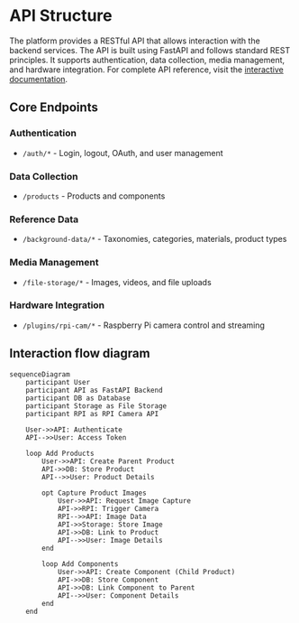 # API Structure

The platform provides a RESTful API that allows interaction with the backend services. The API is built using FastAPI and follows standard REST principles. It supports authentication, data collection, media management, and hardware integration. For complete API reference, visit the [interactive documentation](https://api.cml-relab.org/docs).

## Core Endpoints

### Authentication

- `/auth/*` - Login, logout, OAuth, and user management

### Data Collection

- `/products` - Products and components

### Reference Data

- `/background-data/*` - Taxonomies, categories, materials, product types

### Media Management

- `/file-storage/*` - Images, videos, and file uploads

### Hardware Integration

- `/plugins/rpi-cam/*` - Raspberry Pi camera control and streaming

## Interaction flow diagram

```mermaid
sequenceDiagram
    participant User
    participant API as FastAPI Backend
    participant DB as Database
    participant Storage as File Storage
    participant RPI as RPI Camera API

    User->>API: Authenticate
    API-->>User: Access Token

    loop Add Products
        User->>API: Create Parent Product
        API->>DB: Store Product
        API-->>User: Product Details

        opt Capture Product Images
            User->>API: Request Image Capture
            API->>RPI: Trigger Camera
            RPI-->>API: Image Data
            API->>Storage: Store Image
            API->>DB: Link to Product
            API-->>User: Image Details
        end

        loop Add Components
            User->>API: Create Component (Child Product)
            API->>DB: Store Component
            API->>DB: Link Component to Parent
            API-->>User: Component Details
        end
    end
```
